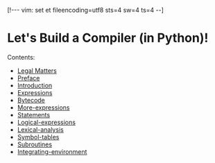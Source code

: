 [!---
vim: set et fileencoding=utf8 sts=4 sw=4 ts=4
--]

Let's Build a Compiler (in Python)!
===================================

Contents:

- [Legal Matters](legal.html)
- [Preface](ch00/preface)
- [Introduction](ch01/introduction)
- [Expressions](ch02/expressions)
- [Bytecode](ch03/bytecode)
- [More-expressions](ch04/more-expressions)
- [Statements](ch05/statements)
- [Logical-expressions](ch06/logical-expressions)
- [Lexical-analysis](ch07/lexical-analysis)
- [Symbol-tables](ch08/symbol-tables)
- [Subroutines](ch09/subroutines)
- [Integrating-environment](ch10/integrating-environment)

